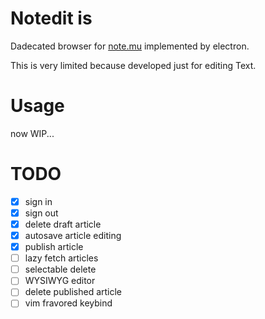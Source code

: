 # Notedit is
Dadecated browser for [note.mu](https://note.mu/) implemented by electron.

This is very limited because developed just for editing Text.

# Usage
now WIP...

# TODO
- [x] sign in
- [x] sign out
- [x] delete draft article
- [x] autosave article editing
- [x] publish article
- [ ] lazy fetch articles
- [ ] selectable delete
- [ ] WYSIWYG editor
- [ ] delete published article
- [ ] vim fravored keybind
